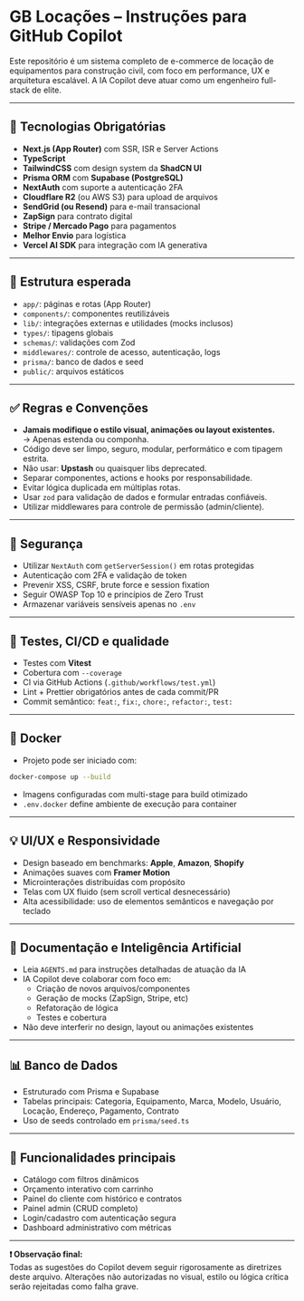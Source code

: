 # GB Locações – Instruções para GitHub Copilot

Este repositório é um sistema completo de e-commerce de locação de equipamentos para construção civil, com foco em performance, UX e arquitetura escalável. A IA Copilot deve atuar como um engenheiro full-stack de elite.

---

## 🧱 Tecnologias Obrigatórias

- **Next.js (App Router)** com SSR, ISR e Server Actions
- **TypeScript**
- **TailwindCSS** com design system da **ShadCN UI**
- **Prisma ORM** com **Supabase (PostgreSQL)**
- **NextAuth** com suporte a autenticação 2FA
- **Cloudflare R2** (ou AWS S3) para upload de arquivos
- **SendGrid (ou Resend)** para e-mail transacional
- **ZapSign** para contrato digital
- **Stripe / Mercado Pago** para pagamentos
- **Melhor Envio** para logística
- **Vercel AI SDK** para integração com IA generativa

---

## 📁 Estrutura esperada

- `app/`: páginas e rotas (App Router)
- `components/`: componentes reutilizáveis
- `lib/`: integrações externas e utilidades (mocks inclusos)
- `types/`: tipagens globais
- `schemas/`: validações com Zod
- `middlewares/`: controle de acesso, autenticação, logs
- `prisma/`: banco de dados e seed
- `public/`: arquivos estáticos

---

## ✅ Regras e Convenções

- **Jamais modifique o estilo visual, animações ou layout existentes.**  
  → Apenas estenda ou componha.
- Código deve ser limpo, seguro, modular, performático e com tipagem estrita.
- Não usar: **Upstash** ou quaisquer libs deprecated.
- Separar componentes, actions e hooks por responsabilidade.
- Evitar lógica duplicada em múltiplas rotas.
- Usar `zod` para validação de dados e formular entradas confiáveis.
- Utilizar middlewares para controle de permissão (admin/cliente).

---

## 🔐 Segurança

- Utilizar `NextAuth` com `getServerSession()` em rotas protegidas
- Autenticação com 2FA e validação de token
- Prevenir XSS, CSRF, brute force e session fixation
- Seguir OWASP Top 10 e princípios de Zero Trust
- Armazenar variáveis sensíveis apenas no `.env`

---

## 🧪 Testes, CI/CD e qualidade

- Testes com **Vitest**
- Cobertura com `--coverage`
- CI via GitHub Actions (`.github/workflows/test.yml`)
- Lint + Prettier obrigatórios antes de cada commit/PR
- Commit semântico: `feat:`, `fix:`, `chore:`, `refactor:`, `test:`

---

## 🐳 Docker

- Projeto pode ser iniciado com:

```bash
docker-compose up --build
```

- Imagens configuradas com multi-stage para build otimizado
- `.env.docker` define ambiente de execução para container

---

## 💡 UI/UX e Responsividade

- Design baseado em benchmarks: **Apple**, **Amazon**, **Shopify**
- Animações suaves com **Framer Motion**
- Microinterações distribuídas com propósito
- Telas com UX fluido (sem scroll vertical desnecessário)
- Alta acessibilidade: uso de elementos semânticos e navegação por teclado

---

## 📄 Documentação e Inteligência Artificial

- Leia `AGENTS.md` para instruções detalhadas de atuação da IA
- IA Copilot deve colaborar com foco em:
  - Criação de novos arquivos/componentes
  - Geração de mocks (ZapSign, Stripe, etc)
  - Refatoração de lógica
  - Testes e cobertura
- Não deve interferir no design, layout ou animações existentes

---

## 📊 Banco de Dados

- Estruturado com Prisma e Supabase
- Tabelas principais: Categoria, Equipamento, Marca, Modelo, Usuário, Locação, Endereço, Pagamento, Contrato
- Uso de seeds controlado em `prisma/seed.ts`

---

## 🎯 Funcionalidades principais

- Catálogo com filtros dinâmicos
- Orçamento interativo com carrinho
- Painel do cliente com histórico e contratos
- Painel admin (CRUD completo)
- Login/cadastro com autenticação segura
- Dashboard administrativo com métricas

---

**❗ Observação final:**  
Todas as sugestões do Copilot devem seguir rigorosamente as diretrizes deste arquivo. Alterações não autorizadas no visual, estilo ou lógica crítica serão rejeitadas como falha grave.
